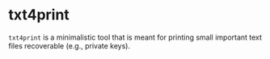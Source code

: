 # txt4print

`txt4print` is a minimalistic tool that is meant for printing small important 
text files recoverable (e.g., private keys).

